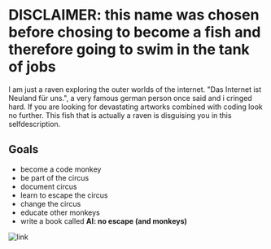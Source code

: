 # DISCLAIMER: this name was chosen before chosing to become a fish and therefore going to swim in the tank of jobs

I am just a raven exploring the outer worlds of the internet. "Das Internet ist Neuland für uns.", a very famous german person once said and i cringed hard. If you are looking for devastating artworks combined with coding look no further. This fish that is actually a raven is disguising you in this selfdescription.  

## Goals
- become a code monkey
- be part of the circus
- document circus
- learn to escape the circus
- change the circus
- educate other monkeys
- write a book called **AI: no escape (and monkeys)**

![link](https://rabe.wtf/rewireYourBrain.jpg)
